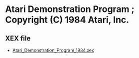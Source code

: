 # Atari Demonstration Program ; Copyright (C) 1984 Atari, Inc.  
  
## XEX file  
- [Atari_Demonstration_Program_1984.xex](attachments/Atari_Demonstration_Program_1984.xex)  
